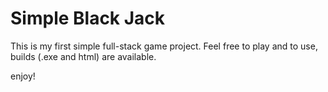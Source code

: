 #  Simple Black Jack
This is my first simple full-stack game project. Feel free to play and to use, builds (.exe and html) are available.

enjoy!
